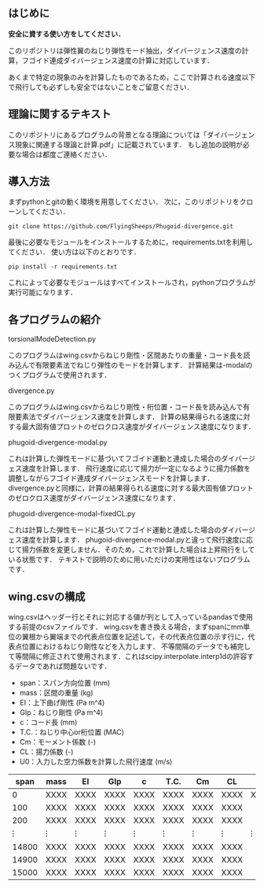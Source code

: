 ## はじめに
**安全に資する使い方をしてください．**

このリポジトリは弾性翼のねじり弾性モード抽出，ダイバージェンス速度の計算，フゴイド連成ダイバージェンス速度の計算に対応しています．

あくまで特定の現象のみを計算したものであるため，ここで計算される速度以下で飛行しても必ずしも安全ではないことをご留意ください．

## 理論に関するテキスト
このリポジトリにあるプログラムの背景となる理論については「ダイバージェンス現象に関連する理論と計算.pdf」に記載されています．
もし追加の説明が必要な場合は都度ご連絡ください．

## 導入方法
まずpythonとgitの動く環境を用意してください．
次に，このリポジトリをクローンしてください．
```
git clone https://github.com/FlyingSheeps/Phugoid-divergence.git
```
最後に必要なモジュールをインストールするために，requirements.txtを利用してください．
使い方は以下のとおりです．
```
pip install -r requirements.txt
```
これによって必要なモジュールはすべてインストールされ，pythonプログラムが実行可能になります．

## 各プログラムの紹介

torsionalModeDetection.py

このプログラムはwing.csvからねじり剛性・区間あたりの重量・コード長を読み込んで有限要素法でねじり弾性のモードを計算します．
計算結果は-modalのつくプログラムで使用されます．

divergence.py

このプログラムはwing.csvからねじり剛性・桁位置・コード長を読み込んで有限要素法でダイバージェンス速度を計算します．
計算の結果得られる速度に対する最大固有値プロットのゼロクロス速度がダイバージェンス速度になります．

phugoid-divergence-modal.py

これは計算した弾性モードに基づいてフゴイド運動と連成した場合のダイバージェス速度を計算します．
飛行速度に応じて揚力が一定になるように揚力係数を調整しながらフゴイド連成ダイバージェンスモードを計算します．
divergence.pyと同様に，計算の結果得られる速度に対する最大固有値プロットのゼロクロス速度がダイバージェンス速度になります．

phugoid-divergence-modal-fixedCL.py

これは計算した弾性モードに基づいてフゴイド運動と連成した場合のダイバージェス速度を計算します．
phugoid-divergence-modal.pyと違って飛行速度に応じて揚力係数を変更しません．そのため，これで計算した場合は上昇飛行をしている状態です．
テキストで説明のために用いただけの実用性はないプログラムです．

## wing.csvの構成
wing.csvはヘッダー行とそれに対応する値が列として入っているpandasで使用する前提のcsvファイルです．
wing.csvを書き換える場合，まずspanにmm単位の翼根から翼端までの代表点位置を記述して，その代表点位置の示す行に，代表点位置におけるねじり剛性などを入力します．
不等間隔のデータでも補完して等間隔に修正されて使用されます．これはscipy.interpolate.interp1dの許容するデータであれば問題ないです．

- span：スパン方向位置 (mm)  
- mass：区間の重量 (kg)  
- EI：上下曲げ剛性 (Pa m^4)  
- GIp：ねじり剛性 (Pa m^4)
- c：コード長 (mm)
- T.C.：ねじり中心or桁位置 (MAC)
- Cm：モーメント係数 (-)
- CL：揚力係数 (-)
- U0：入力した空力係数を計算した飛行速度 (m/s)

| span | mass | EI   | GIp  | c    | T.C. | Cm   | CL   | U0   |
| ---- | ---- | ---- | ---- | ---- | ---- | ---- | ---- | ---- |
| 0    | XXXX | XXXX | XXXX | XXXX | XXXX | XXXX | XXXX | XXXX |
| 100  | XXXX | XXXX | XXXX | XXXX | XXXX | XXXX | XXXX |      |
| 200  | XXXX | XXXX | XXXX | XXXX | XXXX | XXXX | XXXX |      |
| ⁝    |⁝    |⁝    |⁝    |⁝    |⁝    |⁝    |⁝    |⁝    |⁝    |
| 14800 | XXXX | XXXX | XXXX | XXXX | XXXX | XXXX | XXXX |      |  
| 14900 | XXXX | XXXX | XXXX | XXXX | XXXX | XXXX | XXXX |      |  
| 15000 | XXXX | XXXX | XXXX | XXXX | XXXX | XXXX | XXXX |      |  

